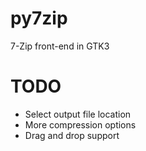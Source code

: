 # py7zip
7-Zip front-end in GTK3

# TODO
- Select output file location
- More compression options
- Drag and drop support
